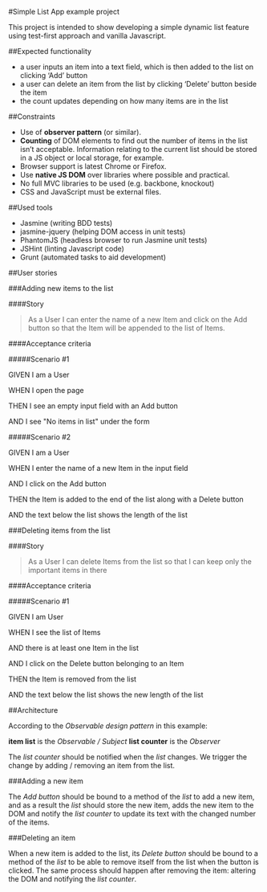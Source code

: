 #Simple List App example project

This project is intended to show developing a simple dynamic list feature using test-first approach and vanilla Javascript.

##Expected functionality

* a user inputs an item into a text field, which is then added to the list on clicking ‘Add’ button
* a user can delete an item from the list by clicking ‘Delete’ button beside the item
* the count updates depending on how many items are in the list

##Constraints

* Use of **observer pattern** (or similar).
* **Counting** of DOM elements to find out the number of items in the list isn’t acceptable. Information relating to the current list should be stored in a JS object or local storage, for example.
* Browser support is latest Chrome or Firefox.
* Use **native JS DOM** over libraries where possible and practical.
* No full MVC libraries to be used (e.g. backbone, knockout)
* CSS and JavaScript must be external files.

##Used tools

* Jasmine (writing BDD tests)
* jasmine-jquery (helping DOM access in unit tests)
* PhantomJS (headless browser to run Jasmine unit tests)
* JSHint (linting Javascript code)
* Grunt (automated tasks to aid development)

##User stories

###Adding new items to the list

####Story

> As a User I can enter the name of a new Item and click on the Add button so that the Item will be appended to the list of Items.

####Acceptance criteria

#####Scenario #1

GIVEN I am a User

WHEN I open the page

THEN I see an empty input field with an Add button

AND I see "No items in list" under the form


#####Scenario #2

GIVEN I am a User

WHEN I enter the name of a new Item in the input field

AND I click on the Add button

THEN the Item is added to the end of the list along with a Delete button

AND the text below the list shows the length of the list

###Deleting items from the list

####Story

> As a User I can delete Items from the list so that I can keep only the important items in there

####Acceptance criteria

#####Scenario #1

GIVEN I am User

WHEN I see the list of Items

AND there is at least one Item in the list

AND I click on the Delete button belonging to an Item

THEN the Item is removed from the list

AND the text below the list shows the new length of the list

##Architecture

According to the *Observable design pattern* in this example:

**item list** is the *Observable / Subject*
**list counter** is the *Observer*

The *list counter* should be notified when the *list* changes. We trigger the change by adding / removing an item from the list.

###Adding a new item

The *Add button* should be bound to a method of the *list* to add a new item, and as a result the *list* should store the new item, adds the new item to the DOM and notify the *list counter* to update its text with the changed number of the items.

###Deleting an item

When a new item is added to the list, its *Delete button* should be bound to a method of the *list* to be able to remove itself from the list when the button is clicked. The same process should happen after removing the item: altering the DOM and notifying the *list counter*.





